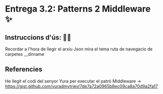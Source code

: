 # Entrega 3.2: Patterns 2 Middleware ✨

## Instruccions d'ús: 🧙‍♂️

Recordar a l'hora de llegir el arxiu Json mira el tema ruta de navegacio de carpetes __dirname

## Referencies

He llegit el codi del senyor Yura per executar el patró Middleware -> https://gist.github.com/yuradmytriev/7de7a72a0965b8ec09ca8a70d9a2fa17

